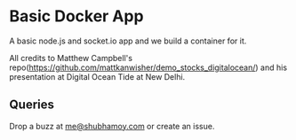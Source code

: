 # Basic Docker App

A basic node.js and socket.io app and we build a container for it. 

All credits to Matthew Campbell's repo(https://github.com/mattkanwisher/demo_stocks_digitalocean/) and his presentation at Digital Ocean Tide at New Delhi.

## Queries
Drop a buzz at me@shubhamoy.com or create an issue.
